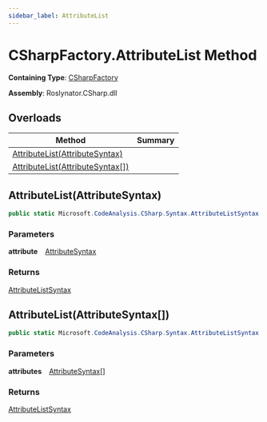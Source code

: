 ```yaml
---
sidebar_label: AttributeList
---
```


# CSharpFactory\.AttributeList Method

**Containing Type**: [CSharpFactory](../index.md)

**Assembly**: Roslynator\.CSharp\.dll

## Overloads

| Method | Summary |
| ------ | ------- |
| [AttributeList(AttributeSyntax)](#1472087019) | |
| [AttributeList(AttributeSyntax\[\])](#2997688182) | |

<a id="1472087019"></a>

## AttributeList\(AttributeSyntax\) 

```csharp
public static Microsoft.CodeAnalysis.CSharp.Syntax.AttributeListSyntax AttributeList(Microsoft.CodeAnalysis.CSharp.Syntax.AttributeSyntax attribute)
```

### Parameters

**attribute** &ensp; [AttributeSyntax](https://docs.microsoft.com/en-us/dotnet/api/microsoft.codeanalysis.csharp.syntax.attributesyntax)

### Returns

[AttributeListSyntax](https://docs.microsoft.com/en-us/dotnet/api/microsoft.codeanalysis.csharp.syntax.attributelistsyntax)

<a id="2997688182"></a>

## AttributeList\(AttributeSyntax\[\]\) 

```csharp
public static Microsoft.CodeAnalysis.CSharp.Syntax.AttributeListSyntax AttributeList(params Microsoft.CodeAnalysis.CSharp.Syntax.AttributeSyntax[] attributes)
```

### Parameters

**attributes** &ensp; [AttributeSyntax](https://docs.microsoft.com/en-us/dotnet/api/microsoft.codeanalysis.csharp.syntax.attributesyntax)\[\]

### Returns

[AttributeListSyntax](https://docs.microsoft.com/en-us/dotnet/api/microsoft.codeanalysis.csharp.syntax.attributelistsyntax)

